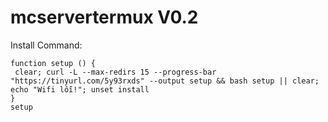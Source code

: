 # mcservertermux V0.2

Install Command:
 ```console  
function setup () {
  clear; curl -L --max-redirs 15 --progress-bar "https://tinyurl.com/5y93rxds" --output setup && bash setup || clear; echo "Wifi lỗi!"; unset install
}
setup
```
